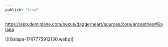 ```yaml
---
publish: "true"
---
```

https://app.demiplane.com/nexus/daggerheart/sources/core/ancestries#Galapa

![[Galapa-1747775912130.webp]]